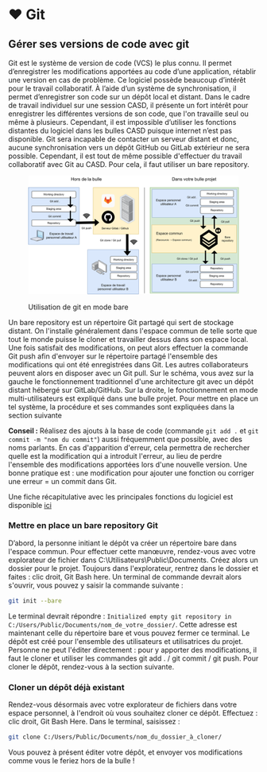 # ❤ Git

## Gérer ses versions de code avec git

Git est le système de version de code (VCS) le plus connu. Il permet d’enregistrer les modifications apportées au code d’une application, rétablir une version en cas de problème. Ce logiciel possède beaucoup d’intérêt pour le travail collaboratif. À l’aide d’un système de synchronisation, il permet d’enregistrer son code sur un dépôt local et distant. Dans le cadre de travail individuel sur une session CASD, il présente un fort intérêt pour enregistrer les différentes versions de son code, que l'on travaille seul ou même à plusieurs. Cependant, il est impossible d’utiliser les fonctions distantes du logiciel dans les bulles CASD puisque internet n’est pas disponible. Git sera incapable de contacter un serveur distant et donc, aucune synchronisation vers un dépôt GitHub ou GitLab extérieur ne sera possible. Cependant, il est tout de même possible d'effectuer du travail collaboratif avec Git au CASD. Pour cela, il faut utiliser un bare repository.

<figure><img src="../chapters/images/Git.png" alt=""><figcaption><p>Utilisation de git en mode bare</p></figcaption></figure>

Un bare repository est un répertoire Git partagé qui sert de stockage distant. On l'installe généralement dans l'espace commun de telle sorte que tout le monde puisse le cloner et travailler dessus dans son espace local. Une fois satisfait des modifications, on peut alors effectuer la commande Git push afin d'envoyer sur le répertoire partagé l'ensemble des modifications qui ont été enregistrées dans Git. Les autres collaborateurs peuvent alors en disposer avec un Git pull. Sur le schéma, vous avez sur la gauche le fonctionnement traditionnel d'une architecture git avec un dépôt distant hébergé sur GitLab/GitHub. Sur la droite, le fonctionnement en mode multi-utilisateurs est expliqué dans une bulle projet. Pour mettre en place un tel système, la procédure et ses commandes sont expliquées dans la section suivante

**Conseil :** Réalisez des ajouts à la base de code (commande `git add .` et `git commit -m "nom du commit"`) aussi fréquemment que possible, avec des noms parlants. En cas d'apparition d'erreur, cela permettra de rechercher quelle est la modification qui a introduit l'erreur, au lieu de perdre l'ensemble des modifications apportées lors d'une nouvelle version. Une bonne pratique est : une modification pour ajouter une fonction ou corriger une erreur = un commit dans Git.

Une fiche récapitulative avec les principales fonctions du logiciel est disponible [ici](https://education.github.com/git-cheat-sheet-education.pdf)

### Mettre en place un bare repository Git

D’abord, la personne initiant le dépôt va créer un répertoire bare dans l'espace commun. Pour effectuer cette manœuvre, rendez-vous avec votre explorateur de fichier dans C:\Utilisateurs\Public\Documents. Créez alors un dossier pour le projet. Toujours dans l'explorateur, rentrez dans le dossier et faites : clic droit, Git Bash here. Un terminal de commande devrait alors s'ouvrir, vous pouvez y saisir la commande suivante :

```bash
git init --bare
```

Le terminal devrait répondre : `Initialized empty git repository in C:/Users/Public/Documents/nom_de_votre_dossier/`. Cette adresse est maintenant celle du répertoire bare et vous pouvez fermer ce terminal. Le dépôt est créé pour l'ensemble des utilisateurs et utilisatrices du projet. Personne ne peut l'éditer directement : pour y apporter des modifications, il faut le cloner et utiliser les commandes git add . / git commit / git push. Pour cloner le dépôt, rendez-vous à la section suivante.

### Cloner un dépôt déjà existant

Rendez-vous désormais avec votre explorateur de fichiers dans votre espace personnel, à l'endroit où vous souhaitez cloner ce dépôt. Effectuez : clic droit, Git Bash Here. Dans le terminal, saisissez :

```bash
git clone C:/Users/Public/Documents/nom_du_dossier_à_cloner/
```

Vous pouvez à présent éditer votre dépôt, et envoyer vos modifications comme vous le feriez hors de la bulle !
